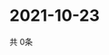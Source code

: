 # 2021-10-23
  共 0条

  <!-- BEGIN -->
  <!-- 最后更新时间Sat Oct 23 2021 00:17:17 GMT+0000 (Coordinated Universal Time) -->
  
  <!-- END -->
  
  